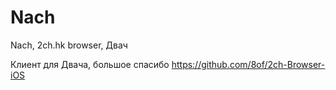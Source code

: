 # Nach
Nach, 2ch.hk browser, Двач 


Клиент для Двача, большое спасибо https://github.com/8of/2ch-Browser-iOS
